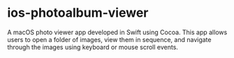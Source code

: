 # ios-photoalbum-viewer
A macOS photo viewer app developed in Swift using Cocoa. This app allows users to open a folder of images, view them in sequence, and navigate through the images using keyboard or mouse scroll events.
